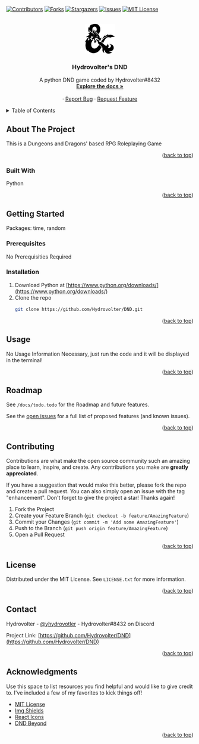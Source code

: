 <a name="readme-top"></a>




<!-- PROJECT SHIELDS -->

[![Contributors][contributors-shield]][contributors-url]
[![Forks][forks-shield]][forks-url]
[![Stargazers][stars-shield]][stars-url]
[![Issues][issues-shield]][issues-url]
[![MIT License][license-shield]][license-url]



<!-- PROJECT LOGO -->
<br />
<div align="center">
  <a href="https://github.com/Hydrovolter/DND">
    <img src="assets/dnd-icon.png" alt="Logo" width="80" height="80">
  </a>

  <h3 align="center">Hydrovolter's DND</h3>

  <p align="center">
    A python DND game coded by Hydrovolter#8432
    <br />
    <a href="https://github.com/Hydrovolter/DND"><strong>Explore the docs »</strong></a>
    <br />
    <br />
    ·
    <a href="https://github.com/Hydrovolter/DND/issues">Report Bug</a>
    ·
    <a href="https://github.com/Hydrovolter/DND/issues">Request Feature</a>
  </p>
</div>



<!-- TABLE OF CONTENTS -->
<details>
  <summary>Table of Contents</summary>
  <ol>
    <li>
      <a href="#about-the-project">About The Project</a>
      <ul>
        <li><a href="#built-with">Built With</a></li>
      </ul>
    </li>
    <li>
      <a href="#getting-started">Getting Started</a>
      <ul>
        <li><a href="#prerequisites">Prerequisites</a></li>
        <li><a href="#installation">Installation</a></li>
      </ul>
    </li>
    <li><a href="#usage">Usage</a></li>
    <li><a href="#roadmap">Roadmap</a></li>
    <li><a href="#contributing">Contributing</a></li>
    <li><a href="#license">License</a></li>
    <li><a href="#contact">Contact</a></li>
    <li><a href="#acknowledgments">Acknowledgments</a></li>
  </ol>
</details>



<!-- ABOUT THE PROJECT -->
## About The Project


This is a Dungeons and Dragons' based RPG Roleplaying Game

<p align="right">(<a href="#readme-top">back to top</a>)</p>



### Built With

Python

<p align="right">(<a href="#readme-top">back to top</a>)</p>



<!-- GETTING STARTED -->
## Getting Started

Packages: time, random

### Prerequisites

No Prerequisities Required

### Installation

1. Download Python at [https://www.python.org/downloads/](https://www.python.org/downloads/)
2. Clone the repo
   ```sh
   git clone https://github.com/Hydrovolter/DND.git
   ```

<p align="right">(<a href="#readme-top">back to top</a>)</p>



<!-- USAGE EXAMPLES -->
## Usage

No Usage Information Necessary, just run the code and it will be displayed in the terminal!

<p align="right">(<a href="#readme-top">back to top</a>)</p>



<!-- ROADMAP -->
## Roadmap

See `/docs/todo.todo` for the Roadmap and future features.

See the [open issues](https://github.com/Hydrovolter/DND/issues) for a full list of proposed features (and known issues).


<p align="right">(<a href="#readme-top">back to top</a>)</p>



<!-- CONTRIBUTING -->
## Contributing

Contributions are what make the open source community such an amazing place to learn, inspire, and create. Any contributions you make are **greatly appreciated**.

If you have a suggestion that would make this better, please fork the repo and create a pull request. You can also simply open an issue with the tag "enhancement".
Don't forget to give the project a star! Thanks again!

1. Fork the Project
2. Create your Feature Branch (`git checkout -b feature/AmazingFeature`)
3. Commit your Changes (`git commit -m 'Add some AmazingFeature'`)
4. Push to the Branch (`git push origin feature/AmazingFeature`)
5. Open a Pull Request

<p align="right">(<a href="#readme-top">back to top</a>)</p>



<!-- LICENSE -->
## License

Distributed under the MIT License. See `LICENSE.txt` for more information.

<p align="right">(<a href="#readme-top">back to top</a>)</p>



<!-- CONTACT -->
## Contact

Hydrovolter - [@yhydrovotler](https://twitter.com/hydrovolter) - Hydrovolter#8432 on Discord

Project Link: [https://github.com/Hydrovolter/DND](https://github.com/Hydrovolter/DND)

<p align="right">(<a href="#readme-top">back to top</a>)</p>



<!-- ACKNOWLEDGMENTS -->
## Acknowledgments

Use this space to list resources you find helpful and would like to give credit to. I've included a few of my favorites to kick things off!

* [MIT License](https://opensource.org/license/mit/)
* [Img Shields](https://shields.io/)
* [React Icons](https://react-icons.github.io/react-icons/search/)
* [DND Beyond](https://www.dndbeyond.com/)

<p align="right">(<a href="#readme-top">back to top</a>)</p>



<!-- MARKDOWN LINKS & IMAGES -->
<!-- https://www.markdownguide.org/basic-syntax/#reference-style-links -->
[contributors-shield]: https://img.shields.io/github/contributors/Hydrovolter/DND.svg?style=for-the-badge
[contributors-url]: https://github.com/Hydrovolter/DND/graphs/contributors
[forks-shield]: https://img.shields.io/github/forks/Hydrovolter/DND.svg?style=for-the-badge
[forks-url]: https://github.com/Hydrovolter/DND/network/members
[stars-shield]: https://img.shields.io/github/stars/Hydrovolter/DND.svg?style=for-the-badge
[stars-url]: https://github.com/Hydrovolter/DND/stargazers
[issues-shield]: https://img.shields.io/github/issues/Hydrovolter/DND.svg?style=for-the-badge
[issues-url]: https://github.com/Hydrovolter/DND/issues
[license-shield]: https://img.shields.io/github/license/Hydrovolter/DND.svg?style=for-the-badge
[license-url]: https://github.com/Hydrovolter/DND/blob/master/LICENSE
[linkedin-shield]: https://img.shields.io/badge/-LinkedIn-black.svg?style=for-the-badge&logo=linkedin&colorB=555
[linkedin-url]: https://linkedin.com/in/Hydrovolter
[product-screenshot]: images/screenshot.png
[Next.js]: https://img.shields.io/badge/next.js-000000?style=for-the-badge&logo=nextdotjs&logoColor=white
[Next-url]: https://nextjs.org/
[React.js]: https://img.shields.io/badge/React-20232A?style=for-the-badge&logo=react&logoColor=61DAFB
[React-url]: https://reactjs.org/
[Vue.js]: https://img.shields.io/badge/Vue.js-35495E?style=for-the-badge&logo=vuedotjs&logoColor=4FC08D
[Vue-url]: https://vuejs.org/
[Angular.io]: https://img.shields.io/badge/Angular-DD0031?style=for-the-badge&logo=angular&logoColor=white
[Angular-url]: https://angular.io/
[Svelte.dev]: https://img.shields.io/badge/Svelte-4A4A55?style=for-the-badge&logo=svelte&logoColor=FF3E00
[Svelte-url]: https://svelte.dev/
[Laravel.com]: https://img.shields.io/badge/Laravel-FF2D20?style=for-the-badge&logo=laravel&logoColor=white
[Laravel-url]: https://laravel.com
[Bootstrap.com]: https://img.shields.io/badge/Bootstrap-563D7C?style=for-the-badge&logo=bootstrap&logoColor=white
[Bootstrap-url]: https://getbootstrap.com
[JQuery.com]: https://img.shields.io/badge/jQuery-0769AD?style=for-the-badge&logo=jquery&logoColor=white
[JQuery-url]: https://jquery.com 
